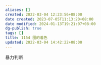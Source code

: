 ```yaml
---
aliases: []
created: 2022-03-04 12:23:56+08:00
date created: 2023-07-05T11:13:20+08:00
date modified: 2024-01-13T19:21:07+08:00
dg-publish: true
tags: []
title: 1154 图的着色
updated: 2022-03-04 14:42:22+08:00
---
```


暴力判断